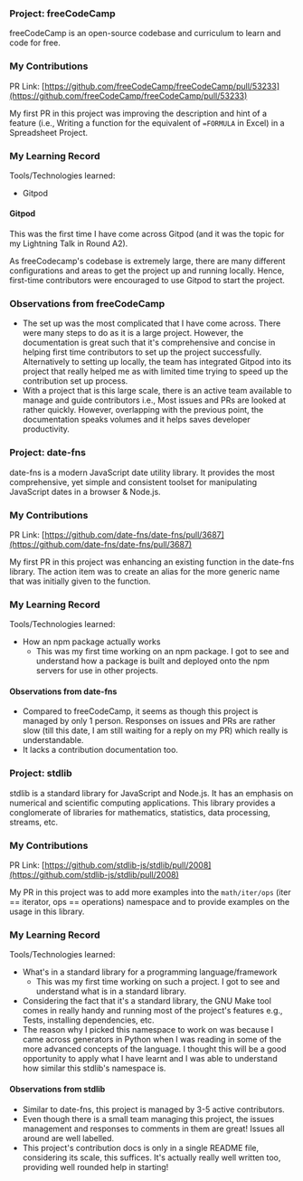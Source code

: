 ### Project: freeCodeCamp

<!-- Give an intro to the project here ... -->

freeCodeCamp is an open-source codebase and curriculum to learn and code for free.

### My Contributions

<!-- Give a description of your contributions, including links to relevant PRs -->

PR Link: [https://github.com/freeCodeCamp/freeCodeCamp/pull/53233](https://github.com/freeCodeCamp/freeCodeCamp/pull/53233)

My first PR in this project was improving the description and hint of a feature (i.e., Writing a function for the equivalent of `=FORMULA` in Excel) in a Spreadsheet Project.

### My Learning Record

<!-- Give tools/technologies you learned here. Include resources you used, and a brief summary of the resource. -->

Tools/Technologies learned:

- Gitpod

#### Gitpod

This was the first time I have come across Gitpod (and it was the topic for my Lightning Talk in Round A2).

As freeCodecamp's codebase is extremely large, there are many different configurations and areas to get the project up and running locally. Hence, first-time contributors were encouraged to use Gitpod to start the project.

### Observations from freeCodeCamp

- The set up was the most complicated that I have come across. There were many steps to do as it is a large project. However, the documentation is great such that it's comprehensive and concise in helping first time contributors to set up the project successfully. Alternatively to setting up locally, the team has integrated Gitpod into its project that really helped me as with limited time trying to speed up the contribution set up process.
- With a project that is this large scale, there is an active team available to manage and guide contributors i.e., Most issues and PRs are looked at rather quickly. However, overlapping with the previous point, the documentation speaks volumes and it helps saves developer productivity.

### Project: date-fns

<!-- Give an intro to the project here ... -->

date-fns is a modern JavaScript date utility library. It provides the most comprehensive, yet simple and consistent toolset for manipulating JavaScript dates in a browser & Node.js.

### My Contributions

<!-- Give a description of your contributions, including links to relevant PRs -->

PR Link: [https://github.com/date-fns/date-fns/pull/3687](https://github.com/date-fns/date-fns/pull/3687)

My first PR in this project was enhancing an existing function in the date-fns library. The action item was to create an alias for the more generic name that was initially given to the function.

### My Learning Record

<!-- Give tools/technologies you learned here. Include resources you used, and a brief summary of the resource. -->

Tools/Technologies learned:

- How an npm package actually works
  - This was my first time working on an npm package. I got to see and understand how a package is built and deployed onto the npm servers for use in other projects.

#### Observations from date-fns

- Compared to freeCodeCamp, it seems as though this project is managed by only 1 person. Responses on issues and PRs are rather slow (till this date, I am still waiting for a reply on my PR) which really is understandable.
- It lacks a contribution documentation too.

### Project: stdlib

<!-- Give an intro to the project here ... -->

stdlib is a standard library for JavaScript and Node.js. It has an emphasis on numerical and scientific computing applications. This library provides a conglomerate of libraries for mathematics, statistics, data processing, streams, etc.

### My Contributions

<!-- Give a description of your contributions, including links to relevant PRs -->

PR Link: [https://github.com/stdlib-js/stdlib/pull/2008](https://github.com/stdlib-js/stdlib/pull/2008)

My PR in this project was to add more examples into the `math/iter/ops` (iter == iterator, ops == operations) namespace and to provide examples on the usage in this library.

### My Learning Record

<!-- Give tools/technologies you learned here. Include resources you used, and a brief summary of the resource. -->

Tools/Technologies learned:

- What's in a standard library for a programming language/framework
  - This was my first time working on such a project. I got to see and understand what is in a standard library.
- Considering the fact that it's a standard library, the GNU Make tool comes in really handy and running most of the project's features e.g., Tests, installing dependencies, etc.
- The reason why I picked this namespace to work on was because I came across generators in Python when I was reading in some of the more advanced concepts of the language. I thought this will be a good opportunity to apply what I have learnt and I was able to understand how similar this stdlib's namespace is.

#### Observations from stdlib

- Similar to date-fns, this project is managed by 3-5 active contributors.
- Even though there is a small team managing this project, the issues management and responses to comments in them are great! Issues all around are well labelled.
- This project's contribution docs is only in a single README file, considering its scale, this suffices. It's actually really well written too, providing well rounded help in starting!
